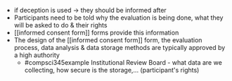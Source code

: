 - if deception is used $\rightarrow$ they should be informed after
- Participants need to be told why the evaluation is being done, what they will be asked to do & their rights
- [[informed consent form]] forms provide this information
- The design of the [[informed consent form]] form, the evaluation process, data analysis & data storage methods are typically approved by a high authority
	- #compsci345example Institutional Review Board - what data are we collecting, how secure is the storage,... (participant's rights)